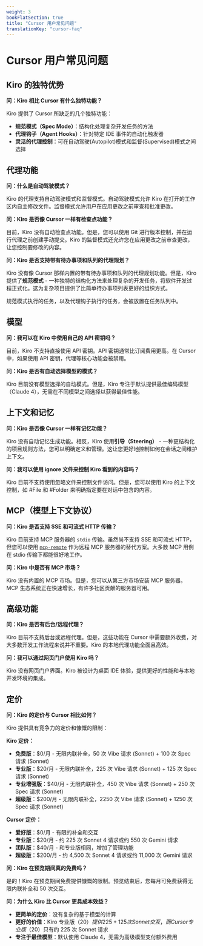 ```yaml
---
weight: 3
bookFlatSection: true
title: "Cursor 用户常见问题"
translationKey: "cursor-faq"
---
```


# Cursor 用户常见问题

## Kiro 的独特优势

**问：Kiro 相比 Cursor 有什么独特功能？**

Kiro 提供了 Cursor 所缺乏的几个独特功能：

- **规范模式（Spec Mode）**：结构化处理复杂开发任务的方法
- **代理钩子（Agent Hooks）**：针对特定 IDE 事件的自动化触发器
- **灵活的代理控制**：可在自动驾驶(Autopilot)模式和监督(Supervised)模式之间选择

## 代理功能

**问：什么是自动驾驶模式？**

Kiro 的代理支持自动驾驶模式和监督模式。自动驾驶模式允许 Kiro 在打开的工作区内自主修改文件。监督模式允许用户在应用更改之前审查和批准更改。

**问：Kiro 是否像 Cursor 一样有检查点功能？**

目前，Kiro 没有自动检查点功能。但是，您可以使用 Git 进行版本控制，并在运行代理之前创建手动提交。Kiro 的监督模式还允许您在应用更改之前审查更改，让您控制要修改的内容。

**问：Kiro 是否支持带有待办事项和队列的代理规划？**

Kiro 没有像 Cursor 那样内置的带有待办事项和队列的代理规划功能。但是，Kiro 提供了**规范模式** - 一种独特的结构化方法来处理复杂的开发任务，将软件开发过程正式化。这为复杂项目提供了比简单待办事项列表更好的组织方式。

规范模式执行的任务，以及代理钩子执行的任务，会被放置在任务队列中。

## 模型

**问：我可以在 Kiro 中使用自己的 API 密钥吗？**

目前，Kiro 不支持直接使用 API 密钥。API 密钥通常比订阅费用更高。在 Cursor 中，如果使用 API 密钥，代理等核心功能会被禁用。

**问：Kiro 是否有自动选择模型的模式？**

Kiro 目前没有模型选择的自动模式。但是，Kiro 专注于默认提供最佳编码模型（Claude 4），无需在不同模型之间选择以获得最佳性能。

## 上下文和记忆

**问：Kiro 是否像 Cursor 一样有记忆功能？**

Kiro 没有自动记忆生成功能。相反，Kiro 使用**引导（Steering）** - 一种更结构化的项目规则方法，您可以明确定义和管理。这让您更好地控制如何在会话之间维护上下文。

**问：我可以使用 ignore 文件来控制 Kiro 看到的内容吗？**

Kiro 目前不支持使用忽略文件来控制文件访问。但是，您可以使用 Kiro 的上下文控制，如 #File 和 #Folder 来明确指定要在对话中包含的内容。

## MCP（模型上下文协议）

**问：Kiro 是否支持 SSE 和可流式 HTTP 传输？**

Kiro 目前支持 MCP 服务器的 `stdio` 传输。虽然尚不支持 SSE 和可流式 HTTP，但您可以使用 [`mcp-remote`](https://www.npmjs.com/package/mcp-remote) 作为远程 MCP 服务器的替代方案。大多数 MCP 用例在 stdio 传输下都能很好地工作。

**问：Kiro 中是否有 MCP 市场？**

Kiro 没有内置的 MCP 市场。但是，您可以从第三方市场安装 MCP 服务器。MCP 生态系统正在快速增长，有许多社区贡献的服务器可用。

## 高级功能

**问：Kiro 是否有后台/远程代理？**

Kiro 目前不支持后台或远程代理。但是，这些功能在 Cursor 中需要额外收费，对大多数开发工作流程来说并不重要。Kiro 的本地代理功能全面且高效。

**问：我可以通过网页门户使用 Kiro 吗？**

Kiro 没有网页门户界面。Kiro 被设计为桌面 IDE 体验，提供更好的性能和与本地开发环境的集成。

## 定价

**问：Kiro 的定价与 Cursor 相比如何？**

Kiro 提供具有竞争力的定价和慷慨的限制：

**Kiro 定价：**

- **免费版**：$0/月 - 无限内联补全，50 次 Vibe 请求 (Sonnet) + 100 次 Spec 请求 (Sonnet)
- **专业版**：$20/月 - 无限内联补全，225 次 Vibe 请求 (Sonnet) + 125 次 Spec 请求 (Sonnet)
- **专业增强版**：$40/月 - 无限内联补全，450 次 Vibe 请求 (Sonnet) + 250 次 Spec 请求 (Sonnet)
- **超级版**：$200/月 - 无限内联补全，2250 次 Vibe 请求 (Sonnet) + 1250 次 Spec 请求 (Sonnet)

**Cursor 定价：**

- **爱好版**：$0/月 - 有限的补全和交互
- **专业版**：$20/月 - 约 225 次 Sonnet 4 请求或约 550 次 Gemini 请求
- **团队版**：$40/月 - 和专业版相同，增加了管理功能
- **超级版**：$200/月 - 约 4,500 次 Sonnet 4 请求或约 11,000 次 Gemini 请求

**问：Kiro 在预览期间真的免费吗？**

是的！Kiro 在预览期间免费提供慷慨的限制。预览结束后，您每月可免费获得无限内联补全和 50 次交互。

**问：为什么 Kiro 比 Cursor 更具成本效益？**

- **更简单的定价**：没有复杂的基于模型的计算
- **更好的价值**：Kiro 专业版（$20）提供 225 + 125 次 Sonnet 交互，而 Cursor 专业版（$20）只有约 225 次 Sonnet 请求
- **专注于最佳模型**：默认使用 Claude 4，无需为高级模型支付额外费用
